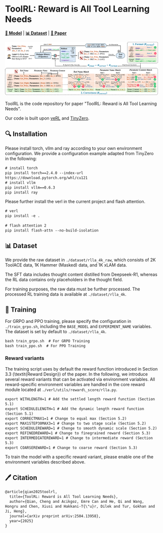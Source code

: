 # ToolRL: Reward is All Tool Learning Needs
[**🤗 Model**](https://huggingface.co/collections/emrecanacikgoz/toolrl-680706679204ead5a6d44f58) | [**📊 Dataset**](https://github.com/qiancheng0/ToolRL/tree/main/dataset) | [**📖 Paper**](https://arxiv.org/pdf/2504.13958)

![DataPipeline](assets/reward.png)

ToolRL is the code repository for paper "ToolRL: Reward is All Tool Learning Needs".

Our code is built upon [veRL](https://github.com/volcengine/verl) and [TinyZero](https://github.com/Jiayi-Pan/TinyZero).

## 🔍 Installation
Please install torch, vllm and ray according to your own environment configuration. We provide a configuration example adapted from TinyZero in the following:
```
# install torch
pip install torch==2.4.0 --index-url https://download.pytorch.org/whl/cu121
# install vllm
pip install vllm==0.6.3
pip install ray
```

Please further install the verl in the current project and flash attention.
```
# verl
pip install -e .

# flash attention 2
pip install flash-attn --no-build-isolation
```

## 📊 Dataset
We provide the raw dataset in `./dataset/rlla_4k_raw`, which consists of 2K ToolACE data, 1K Hammer (Masked) data, and 1K xLAM data.

The SFT data includes thought content distilled from Deepseek-R1, whereas the RL data contains only placeholders in the thought field.

For training purposes, the raw data must be further processed. The processed RL training data is available at `./dataset/rlla_4k`.


## 🧪 Training
For GRPO and PPO training, please specify the configuration in `./train_grpo.sh`, including the `BASE_MODEL` and `EXPERIMENT_NAME` variables. The dataset is set by default to `./dataset/rlla_4k`.
```
bash train_grpo.sh  # For GRPO Training
bash train_ppo.sh  # For PPO Training
```

### Reward variants
The training script uses by default the reward function introduced in Section 3.3 (\textit{Reward Design}) of the paper. In the following, we introduce several reward variants that can be activated via environment variables. All reward-specific environment variables are handled in the core reward module located at `./verl/utils/reward\_score/rlla.py`.
```
export WITHLENGTH=1 # Add the settled length reward function (Section 5.1)
export SCHEDULELENGTH=1 # Add the dynamic length reward function (Section 5.1)
export CORRECTMAX1=1 # Change to equal max (Section 5.2)
export MAX1STEP30MAX3=1 # Change to two stage scale (Section 5.2)
export SCHEDULEREWARD=1 # Chenge to smooth dynamic scale (Section 5.2)
export REFINEDREWARD=1 # Change to finegrained reward (Section 5.3)
export INTERMEDIATEREWARD=1 # Change to intermediate reward (Section 5.3)
export COARSEREWARD=1 # Change to coarse reward (Section 5.3)
```

To train the model with a specific reward variant, please enable one of the environment variables described above.


## 🖊️ Citation
```text
@article{qian2025toolrl,
  title={ToolRL: Reward is All Tool Learning Needs},
  author={Qian, Cheng and Acikgoz, Emre Can and He, Qi and Wang, Hongru and Chen, Xiusi and Hakkani-T{\"u}r, Dilek and Tur, Gokhan and Ji, Heng},
  journal={arXiv preprint arXiv:2504.13958},
  year={2025}
}
```
